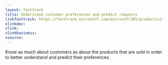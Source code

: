 ```yaml
---
layout: fasttrack
title: Understand customer preferences and predict requests
linkfasttrack: https://fasttrack.microsoft.com/microsoft365/productivitylibrary/Understand-customer-preferences-and-predict-requests 
xlinkdev: 
xlink: 
xlinkbusiness: 
xsource: 
---
```

Know as much about customers as about the products that are sold in order to better understand and predict their preferences.